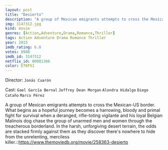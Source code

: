 ```yaml
---
layout: post
title: "Desierto"
description: "A group of Mexican emigrants attempts to cross the Mexican-US border. What begins as a hopeful journey becomes a harrowing, bloody and primal fight for survival when a deranged, rifle-toting vigilante and his loyal Belgian Malinois dog chase the group of unarmed men and women through the treacherous borderland. In the harsh, unforgiving desert terrain, the odds are stacked firmly against them as they discover there's nowhere to hide from the unrelenting, merciless killer..."
img: 3147312.jpg
kind: movie
genres: [Action,Adventure,Drama,Romance,Thriller]
tags: Action Adventure Drama Romance Thriller 
year: 2015
imdb_rating: 6.0
votes: 8980
imdb_id: 3147312
netflix_id: 80081366
color: E76F51
---
```

Director: `Jonás Cuarón`  

Cast: `Gael García Bernal` `Jeffrey Dean Morgan` `Alondra Hidalgo` `Diego Cataño` `Marco Pérez` 

A group of Mexican emigrants attempts to cross the Mexican-US border. What begins as a hopeful journey becomes a harrowing, bloody and primal fight for survival when a deranged, rifle-toting vigilante and his loyal Belgian Malinois dog chase the group of unarmed men and women through the treacherous borderland. In the harsh, unforgiving desert terrain, the odds are stacked firmly against them as they discover there's nowhere to hide from the unrelenting, merciless killer.::https://www.themoviedb.org/movie/258363-desierto